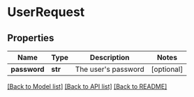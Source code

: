 # UserRequest

## Properties
Name | Type | Description | Notes
------------ | ------------- | ------------- | -------------
**password** | **str** | The user&#39;s password | [optional] 

[[Back to Model list]](../README.md#documentation-for-models) [[Back to API list]](../README.md#documentation-for-api-endpoints) [[Back to README]](../README.md)


